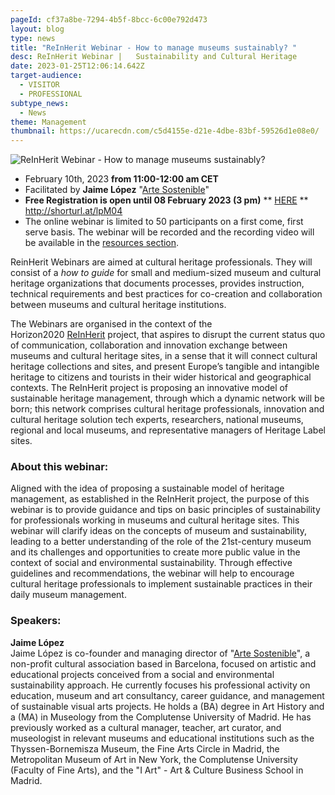 ```yaml
---
pageId: cf37a8be-7294-4b5f-8bcc-6c00e792d473
layout: blog
type: news
title: "ReInHerit Webinar - How to manage museums sustainably? "
desc: ReInHerit Webinar |   Sustainability and Cultural Heritage
date: 2023-01-25T12:06:14.642Z
target-audience:
  - VISITOR
  - PROFESSIONAL
subtype_news:
  - News
theme: Management
thumbnail: https://ucarecdn.com/c5d4155e-d21e-4dbe-83bf-59526d1e08e0/
---
```

![ReInHerit Webinar - How to manage museums sustainably?](https://ucarecdn.com/9759d51e-f227-4efd-9c92-a8951f58da74/ "ReInHerit Webinar - How to manage museums sustainably?")

* February 10th, 2023 **from 11:00-12:00 am CET** 
* Facilitated by **Jaime López** "[Arte Sostenible](https://www.artesostenible.org)"
* **Free Registration is open until 08 February 2023 (3 pm)** \*\* [HERE](https://docs.google.com/forms/d/e/1FAIpQLScEQFoo8SNEKQh03OI8wWrwf-eXsoochSN4Gwk9PFes0DtyLQ/viewform) \*\*\
  <http://shorturl.at/lpM04>
* The online webinar is limited to 50 participants on a first come, first serve basis. The webinar will be recorded and the recording video will be available in the [resources section](https://reinherit-hub.eu/webinars).

ReinHerit Webinars are aimed at cultural heritage professionals. They will consist of a *how to guide* for small and medium-sized museum and cultural heritage organizations that documents processes, provides instruction, technical requirements and best practices for co-creation and collaboration between museums and cultural heritage institutions.

The Webinars are organised in the context of the  Horizon2020 [ReInHerit](https://www.reinherit.eu) project, that aspires to disrupt the current status quo of communication, collaboration and innovation exchange between museums and cultural heritage sites, in a sense that it will connect cultural heritage collections and sites, and present Europe’s tangible and intangible heritage to citizens and tourists in their wider historical and geographical contexts. The ReInHerit project is proposing an innovative model of sustainable heritage management, through which a dynamic network will be born; this network comprises cultural heritage professionals, innovation and cultural heritage solution tech experts, researchers, national museums, regional and local museums, and representative managers of Heritage Label sites. 

### About this webinar:

Aligned with the idea of proposing a sustainable model of heritage management, as established in the ReInHerit project, the purpose of this webinar is to provide guidance and tips on basic principles of sustainability for professionals working in museums and cultural heritage sites. This webinar will clarify ideas on the concepts of museum and sustainability, leading to a better understanding of the role of the 21st-century museum and its challenges and opportunities to create more public value in the context of social and environmental sustainability. Through effective guidelines and recommendations, the webinar will help to encourage cultural heritage professionals to implement sustainable practices in their daily museum management.

### Speakers:

**Jaime López**\
Jaime López is co-founder and managing director of "[Arte Sostenible](https://www.artesostenible.org)", a non-profit cultural association based in Barcelona, focused on artistic and educational projects conceived from a social and environmental sustainability approach. He currently focuses his professional activity on education, museum and art consultancy, career guidance, and management of sustainable visual arts projects. He holds a (BA) degree in Art History and a (MA) in Museology from the Complutense University of Madrid. He has previously worked as a cultural manager, teacher, art curator, and museologist in relevant museums and educational institutions such as the Thyssen-Bornemisza Museum, the Fine Arts Circle in Madrid, the Metropolitan Museum of Art in New York, the Complutense University (Faculty of Fine Arts), and the "I Art" - Art & Culture Business School in Madrid.